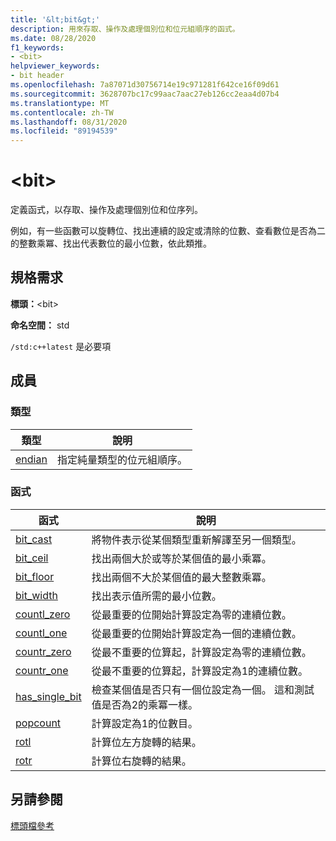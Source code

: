 ```yaml
---
title: '&lt;bit&gt;'
description: 用來存取、操作及處理個別位和位元組順序的函式。
ms.date: 08/28/2020
f1_keywords:
- <bit>
helpviewer_keywords:
- bit header
ms.openlocfilehash: 7a87071d30756714e19c971281f642ce16f09d61
ms.sourcegitcommit: 3628707bc17c99aac7aac27eb126cc2eaa4d07b4
ms.translationtype: MT
ms.contentlocale: zh-TW
ms.lasthandoff: 08/31/2020
ms.locfileid: "89194539"
---
```

# <a name="ltbitgt"></a>&lt;bit&gt;

定義函式，以存取、操作及處理個別位和位序列。

例如，有一些函數可以旋轉位、找出連續的設定或清除的位數、查看數位是否為二的整數乘冪、找出代表數位的最小位數，依此類推。

## <a name="requirements"></a>規格需求

**標頭：**\<bit>

**命名空間：** std

`/std:c++latest` 是必要項

## <a name="members"></a>成員

### <a name="types"></a>類型

| 類型 | 說明 |
|--------|----------|
| [endian](bit-enum.md) | 指定純量類型的位元組順序。 |

### <a name="functions"></a>函式

| 函式 | 說明 |
|-----|-----|
|[bit_cast](bit-functions.md#bit_cast) | 將物件表示從某個類型重新解譯至另一個類型。 |
|[bit_ceil](bit-functions.md#bit_ceil) | 找出兩個大於或等於某個值的最小乘冪。 |
|[bit_floor](bit-functions.md#bit_floor) | 找出兩個不大於某個值的最大整數乘冪。 |
|[bit_width](bit-functions.md#bit_width) | 找出表示值所需的最小位數。 |
|[countl_zero](bit-functions.md#countl_zero) | 從最重要的位開始計算設定為零的連續位數。 |
|[countl_one](bit-functions.md#countl_one) | 從最重要的位開始計算設定為一個的連續位數。 |
|[countr_zero](bit-functions.md#countr_zero) | 從最不重要的位算起，計算設定為零的連續位數。 |
|[countr_one](bit-functions.md#countl_one) | 從最不重要的位算起，計算設定為1的連續位數。 |
|[has_single_bit](bit-functions.md#has_single_bit) | 檢查某個值是否只有一個位設定為一個。 這和測試值是否為2的乘冪一樣。 |
|[popcount](bit-functions.md#popcount) | 計算設定為1的位數目。 |
|[rotl](bit-functions.md#rotl) | 計算位左方旋轉的結果。 |
|[rotr](bit-functions.md#rotr) | 計算位右旋轉的結果。 |

## <a name="see-also"></a>另請參閱

[標頭檔參考](cpp-standard-library-header-files.md)